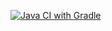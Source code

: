 [![Java CI with Gradle](https://github.com/naramakil/DZ_selenium/actions/workflows/main.yml/badge.svg)](https://github.com/naramakil/DZ_selenium/actions/workflows/main.yml)
